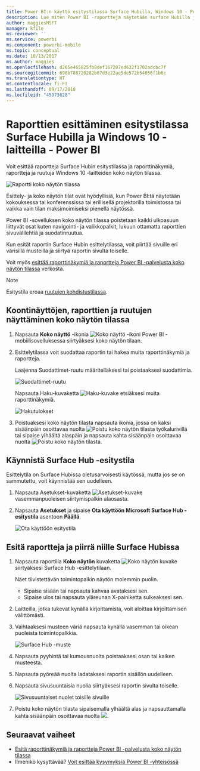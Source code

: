 ```yaml
---
title: Power BI:n käyttö esitystilassa Surface Hubilla, Windows 10 - Power BI
description: Lue miten Power BI -raportteja näytetään surface Hubilla ja miten Power BI -raporttinäkymiä, raportteja ja ruutuja näytetään Windows 10 -laitteilla koko näytön tilassa.
author: maggiesMSFT
manager: kfile
ms.reviewer: ''
ms.service: powerbi
ms.component: powerbi-mobile
ms.topic: conceptual
ms.date: 10/13/2017
ms.author: maggies
ms.openlocfilehash: d265e465825fb8def167207ed632f1702adcbc7f
ms.sourcegitcommit: 698b788720282b67d3e22ae5de572b54056f1b6c
ms.translationtype: HT
ms.contentlocale: fi-FI
ms.lasthandoff: 09/17/2018
ms.locfileid: "45973628"
---
```

# <a name="view-reports-in-presentation-mode-on-surface-hub-and-windows-10---power-bi"></a>Raporttien esittäminen esitystilassa Surface Hubilla ja Windows 10 -laitteilla - Power BI
Voit esittää raportteja Surface Hubin esitystilassa ja raporttinäkymiä, raportteja ja ruutuja Windows 10 -laitteiden koko näytön tilassa. 

![Raportti koko näytön tilassa](./media/mobile-windows-10-app-presentation-mode/power-bi-presentation-mode.png)

Esittely- ja koko näytön tilat ovat hyödyllisiä, kun Power BI:tä näytetään kokouksessa tai konferenssissa tai erillisellä projektorilla toimistossa tai vaikka vain tilan maksimoimiseksi pienellä näytössä. 

Power BI -sovelluksen koko näytön tilassa poistetaan kaikki ulkoasuun liittyvät osat kuten navigointi- ja valikkopalkit, lukuun ottamatta raporttien sivuvälilehtiä ja suodatinruutua.

Kun esität raportin Surface Hubin esittelytilassa, voit piirtää sivuille eri värisillä musteilla ja siirtyä raportin sivulta toiselle.

Voit myös [esittää raporttinäkymiä ja raportteja Power BI -palvelusta koko näytön tilassa](../../service-fullscreen-mode.md) verkosta.

> [!NOTE]
> Esitystila eroaa [ruutujen kohdistustilassa](mobile-tiles-in-the-mobile-apps.md).
> 
> 

## <a name="display-dashboards-reports-and-tiles-in-full-screen-mode"></a>Koontinäyttöjen, raporttien ja ruutujen näyttäminen koko näytön tilassa
1. Napsauta **Koko näyttö** -ikonia ![Koko näyttö -ikoni](././media/mobile-windows-10-app-presentation-mode/power-bi-full-screen-icon.png) Power BI -mobiilisovelluksessa siirtyäksesi koko näytön tilaan.
2. Esittelytilassa voit suodattaa raportin tai hakea muita raporttinäkymiä ja raportteja.
   
    Laajenna Suodattimet-ruutu määritelläksesi tai poistaaksesi suodattimia.
   
    ![Suodattimet-ruutu](./media/mobile-windows-10-app-presentation-mode/power-bi-windows-10-presentation-filter.png)
   
     Napsauta Haku-kuvaketta ![Haku-kuvake](./media/mobile-windows-10-app-presentation-mode/power-bi-windows-10-presentation-search-icon.png) etsiäksesi muita raporttinäkymiä.
   
    ![Hakutulokset](./media/mobile-windows-10-app-presentation-mode/power-bi-windows-10-search.png)
3. Poistuaksesi koko näytön tilasta napsauta ikonia, jossa on kaksi sisäänpäin osoittavaa nuolta ![Poistu koko näytön tilasta](./media/mobile-windows-10-app-presentation-mode/power-bi-windows-10-exit-full-screen-icon.png) työkalurivillä tai sipaise ylhäältä alaspäin ja napsauta kahta sisäänpäin osoittavaa nuolta ![Poistu koko näytön tilasta](./media/mobile-windows-10-app-presentation-mode/power-bi-windows-10-exit-full-screen-hub-icon.png).

## <a name="turn-on-presentation-mode-for-surface-hub"></a>Käynnistä Surface Hub -esitystila
Esittelytila on Surface Hubissa oletusarvoisesti käytössä, mutta jos se on sammutettu, voit käynnistää sen uudelleen.

1. Napsauta Asetukset-kuvaketta ![Asetukset-kuvake](./media/mobile-windows-10-app-presentation-mode/power-bi-settings-icon.png) vasemmanpuoleisen siirtymispalkin alaosasta.
2. Napsauta **Asetukset** ja sipaise **Ota käyttöön Microsoft Surface Hub -esitystila** asentoon **Päällä**.
   
    ![Ota käyttöön esitystila](./media/mobile-windows-10-app-presentation-mode/power-bi-turn-on-presentation-mode.png)

## <a name="display-and-draw-on-reports-on-surface-hub"></a>Esitä raportteja ja piirrä niille Surface Hubissa
1. Napsauta raportilla **Koko näytön** kuvaketta ![Koko näytön kuvake](././media/mobile-windows-10-app-presentation-mode/power-bi-full-screen-icon.png) siirtyäksesi Surface Hub -esittelytilaan.
   
    Näet tiivistettävän toimintopalkin näytön molemmin puolin. 
   
   * Sipaise sisään tai napsauta kahvaa avataksesi sen.
   * Sipaise ulos tai napsauta yläreunan X-painiketta sulkeaksesi sen.
2. Laitteilla, jotka tukevat kynällä kirjoittamista, voit aloittaa kirjoittamisen välittömästi. 
3. Vaihtaaksesi musteen väriä napsauta kynällä vasemman tai oikean puoleista toimintopalkkia.
   
    ![Surface Hub -muste](./media/mobile-windows-10-app-presentation-mode/power-bi-windows-10-surface-hub-ink.png)
4. Napsauta pyyhintä tai kumousnuolta poistaaksesi osan tai kaiken musteesta.
5. Napsauta pyöreää nuolta ladataksesi raportin sisällön uudelleen.
6. Napsauta sivusuuntaisia nuolia siirtyäksesi raportin sivulta toiselle.
   
    ![Sivusuuntaiset nuolet toisille sivuille](./media/mobile-windows-10-app-presentation-mode/power-bi-windows-10-surface-hub-arrows.png)
7. Poistu koko näytön tilasta sipaisemalla ylhäältä alas ja napsauttamalla kahta sisäänpäin osoittavaa nuolta ![](./media/mobile-windows-10-app-presentation-mode/power-bi-windows-10-exit-full-screen-hub-icon.png).

## <a name="next-steps"></a>Seuraavat vaiheet
* [Esitä raporttinäkymiä ja raportteja Power BI -palvelusta koko näytön tilassa](../../service-fullscreen-mode.md)
* Ilmenikö kysyttävää? [Voit esittää kysymyksiä Power BI -yhteisössä](http://community.powerbi.com/)

